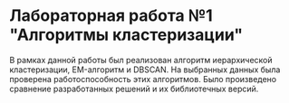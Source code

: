 # Лабораторная работа №1 "Алгоритмы кластеризации"

В рамках данной работы был реализован алгоритм иерархической кластеризации, EM-алгоритм и DBSCAN. На выбранных данных была проверена работоспособность этих алгоритмов. Было произведено сравнение разработанных решений и их библиотечных версий.
